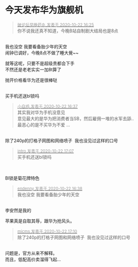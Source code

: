 # 今天发布华为旗舰机


<div class="quote"><blockquote><font size="2"><a href="https://www.hostloc.com/forum.php?mod=redirect&amp;goto=findpost&amp;pid=9336508&amp;ptid=757201" target="_blank"><font color="#999999">破论坛早晚药丸 发表于 2020-10-22 16:25</font></a></font><br />
你不说我还真不知道，今晚B站自制剧大结局也是8点</blockquote></div><br />
我也没空 我要看备胎少年的天空

<br />
闹钟已调好，今晚8点不做了睡大覺<img src="static/image/smiley/default/lol.gif" smilieid="12" border="0" alt="" />~~

就等这呢，只要不是超级贵都会下手<br />
不然还是老老实实一加8t算了

抛开价格看华为还是很棒哒<br />
<br />
<img id="aimg_h00Ma" onclick="zoom(this, this.src, 0, 0, 0)" class="zoom" src="https://imgurl.mxdreamx.com/2020/10/20/TOIMG3555c1020074632N.png" onmouseover="img_onmouseoverfunc(this)" onload="thumbImg(this)" border="0" alt="" />

买手机还送bl锁吗

<div class="quote"><blockquote><font size="2"><a href="https://www.hostloc.com/forum.php?mod=redirect&amp;goto=findpost&amp;pid=9336579&amp;ptid=757201" target="_blank"><font color="#999999">小白鸡 发表于 2020-10-22 16:37</font></a></font><br />
其实我对华为手机没意见<br />
意见最大的是华为把消费者当SB，然后雇佣一堆的水军去舔..<br />
最恶心的是不买华为不爱 ...</blockquote></div><br />
除了240p的打格子网图和网络喷子&nbsp;&nbsp;我也没见过这样的口号<img id="aimg_kSILi" onclick="zoom(this, this.src, 0, 0, 0)" class="zoom" src="https://cdn.jsdelivr.net/gh/hishis/forum-master/public/images/patch.gif" onmouseover="img_onmouseoverfunc(this)" onload="thumbImg(this)" border="0" alt="" />

<div class="quote"><blockquote><font size="2"><a href="https://www.hostloc.com/forum.php?mod=redirect&amp;goto=findpost&amp;pid=9336735&amp;ptid=757201" target="_blank"><font color="#999999">intro 发表于 2020-10-22 17:07</font></a></font><br />
买手机还送bl锁吗</blockquote></div><br />
<br />
Bl锁是菊花牌特色<img src="static/image/smiley/default/lol.gif" smilieid="12" border="0" alt="" /> 

<div class="quote"><blockquote><font size="2"><a href="https://www.hostloc.com/forum.php?mod=redirect&amp;goto=findpost&amp;pid=9336587&amp;ptid=757201" target="_blank"><font color="#999999">endenny 发表于 2020-10-22 16:38</font></a></font><br />
我也没空 我要看备胎少年的天空</blockquote></div><br />
李安然是我的<img src="static/image/smiley/default/titter.gif" smilieid="9" border="0" alt="" />

苹果真是自取其辱，跟华为抢风头。

<div class="quote"><blockquote><font size="2"><a href="https://www.hostloc.com/forum.php?mod=redirect&amp;goto=findpost&amp;pid=9336763&amp;ptid=757201" target="_blank"><font color="#999999">micms 发表于 2020-10-22 17:10</font></a></font><br />
除了240p的打格子网图和网络喷子&nbsp;&nbsp;我也没见过这样的口号</blockquote></div><br />
问题是，官方从来不解释。<br />
而且，低配高价卖溜得飞起...<img id="aimg_XGF2V" onclick="zoom(this, this.src, 0, 0, 0)" class="zoom" src="https://cdn.jsdelivr.net/gh/hishis/forum-master/public/images/patch.gif" onmouseover="img_onmouseoverfunc(this)" onload="thumbImg(this)" border="0" alt="" />

